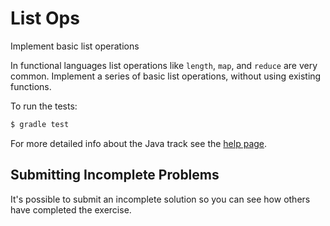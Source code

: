# List Ops

Implement basic list operations

In functional languages list operations like `length`, `map`, and
`reduce` are very common. Implement a series of basic list operations,
without using existing functions.


To run the tests:

```sh
$ gradle test
```

For more detailed info about the Java track see the [help page](http://exercism.io/languages/java).



## Submitting Incomplete Problems
It's possible to submit an incomplete solution so you can see how others have completed the exercise.

